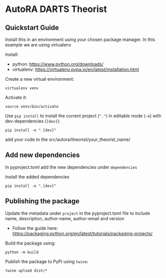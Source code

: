 # AutoRA DARTS Theorist

## Quickstart Guide

Install this in an environment using your chosen package manager. In this example we are using virtualenv

Install:
- python: https://www.python.org/downloads/
- virtualenv: https://virtualenv.pypa.io/en/latest/installation.html

Create a new virtual environment:
```shell
virtualenv venv
```

Activate it:
```shell
source venv/bin/activate
```

Use `pip install` to install the current project (`"."`) in editable mode (`-e`) with dev-dependencies (`[dev]`):
```shell
pip install -e ".[dev]"
```

add your code to the src/autora/theorist/your_theorist_name/

## Add new dependencies 

In pyproject.toml add the new dependencies under `dependencies`

Install the added dependencies
```shell
pip install -e ".[dev]"
```

## Publishing the package

Update the metadata under `project` in the pyproject.toml file to include name, description, author-name, author-email and version

- Follow the guide here: https://packaging.python.org/en/latest/tutorials/packaging-projects/

Build the package using:
```shell
python -m build
```

Publish the package to PyPI using `twine`:
```shell
twine upload dist/*
```